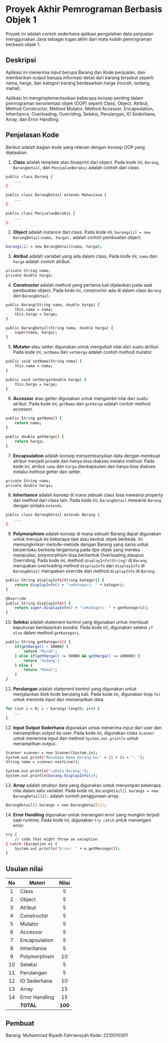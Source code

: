 # Proyek Akhir Pemrograman Berbasis Objek 1

Proyek ini adalah contoh sederhana aplikasi pengolahan data penjualan menggunakan Java sebagai tugas akhir dari mata kuliah pemrograman berbasis objek 1.

## Deskripsi

Aplikasi ini menerima input berupa Barang dan Kode penjualan, dan memberikan output berupa informasi detail dari barang tersebut seperti nama, harga, dan kategori barang berdasarkan harga (murah, sedang, mahal).

Aplikasi ini mengimplementasikan beberapa konsep penting dalam pemrograman berorientasi objek (OOP) seperti Class, Object, Atribut, Method Constructor, Method Mutator, Method Accessor, Encapsulation, Inheritance, Overloading, Overriding, Seleksi, Perulangan, IO Sederhana, Array, dan Error Handling.
## Penjelasan Kode

Berikut adalah bagian kode yang relevan dengan konsep OOP yang dijelaskan:

1. **Class** adalah template atau blueprint dari object. Pada kode ini, `Barang`, `BarangDetail`, dan `PenjualanBeraksi` adalah contoh dari class.

```bash
public class Barang {
    ...
}

public class BarangDetail extends Mahasiswa {
    ...
}

public class PenjualanBeraksi {
    ...
}
```

2. **Object** adalah instance dari class. Pada kode ini, `barangs[i] = new BarangDetail(nama, harga);` adalah contoh pembuatan object.

```bash
barangs[i] = new BarangDetail(nama, harga);
```

3. **Atribut** adalah variabel yang ada dalam class. Pada kode ini, `nama` dan `harga` adalah contoh atribut.

```bash
private String nama;
private double harga;
```

4. **Constructor** adalah method yang pertama kali dijalankan pada saat pembuatan object. Pada kode ini, constructor ada di dalam class `Barang` dan `BarangDetail`.

```bash
public Barang(String nama, double harga) {
    this.nama = nama;
    this.harga = harga;
}

public BarangDetail(String nama, double harga) {
    super(nama, harga);
}
```

5. **Mutator** atau setter digunakan untuk mengubah nilai dari suatu atribut. Pada kode ini, `setNama` dan `setHarga` adalah contoh method mutator.

```bash
public void setNama(String nama) {
    this.nama = nama;
}

public void setHarga(double harga) {
    this.harga = harga;
}
```

6. **Accessor** atau getter digunakan untuk mengambil nilai dari suatu atribut. Pada kode ini, `getNama` dan `getHarga` adalah contoh method accessor.

```bash
public String getNama() {
    return nama;
}

public double getHarga() {
    return harga;
}
```

7. **Encapsulation** adalah konsep menyembunyikan data dengan membuat atribut menjadi private dan hanya bisa diakses melalui method. Pada kode ini, atribut `nama` dan `harga` dienkapsulasi dan hanya bisa diakses melalui method getter dan setter.
```bash
private String nama;
private double harga;
```

8. **Inheritance** adalah konsep di mana sebuah class bisa mewarisi property dan method dari class lain. Pada kode ini, `BarangDetail` mewarisi `Barang` dengan sintaks `extends`.

```bash
public class BarangDetail extends Barang {
    ...
}
```

9. **Polymorphism** adalah konsep di mana sebuah Barang dapat digunakan untuk merujuk ke beberapa tipe atau bentuk objek berbeda. Ini memungkinkan metode-metode dengan Barang yang sama untuk berperilaku berbeda tergantung pada tipe objek yang mereka manipulasi, polymorphism bisa berbentuk Overloading ataupun Overriding. Pada kode ini, method `displayInfo(String)` di `Barang` merupakan overloading method `displayInfo` dan `displayInfo` di `BarangDetail` merupakan override dari method `displayInfo` di `Barang`.

```bash
public String displayInfo(String kategori) {
    return displayInfo() + "\nKategori: " + kategori;
}

@Override
public String displayInfo() {
    return super.displayInfo() + "\nKategori: " + getKategori();
}
```

10. **Seleksi** adalah statement kontrol yang digunakan untuk membuat keputusan berdasarkan kondisi. Pada kode ini, digunakan seleksi `if else` dalam method `getKategori`.

```bash
public String getKategori() {
    if(getHarga() < 50000) {
        return "Murah";
    } else if(getHarga() >= 50000 && getHarga() <= 100000) {
        return "Sedang";
    } else {
        return "Mahal";
    }
}
```

11. **Perulangan** adalah statement kontrol yang digunakan untuk menjalankan blok kode berulang kali. Pada kode ini, digunakan loop `for` untuk meminta input dan menampilkan data.

```bash
for (int i = 0; i < barangs.length; i++) {
    ...
}
```

12. **Input Output Sederhana** digunakan untuk menerima input dari user dan menampilkan output ke user. Pada kode ini, digunakan class `Scanner` untuk menerima input dan method `System.out.println` untuk menampilkan output.

```bash
Scanner scanner = new Scanner(System.in);
System.out.print("Masukkan Nama Barang ke-" + (i + 1) + ": ");
String nama = scanner.nextLine();

System.out.println("\nData Barang:");
System.out.println(barang.displayInfo());
```

13. **Array** adalah struktur data yang digunakan untuk menyimpan beberapa nilai dalam satu variabel. Pada kode ini, `BarangDetail[] barangs = new BarangDetail[2];` adalah contoh penggunaan array.

```bash
BarangDetail[] barangs = new BarangDetail[2];
```

14. **Error Handling** digunakan untuk menangani error yang mungkin terjadi saat runtime. Pada kode ini, digunakan `try catch` untuk menangani error.

```bash
try {
    // code that might throw an exception
} catch (Exception e) {
    System.out.println("Error: " + e.getMessage());
}
```

## Usulan nilai

| No  | Materi         |  Nilai  |
| :-: | -------------- | :-----: |
|  1  | Class          |    5    |
|  2  | Object         |    5    |
|  3  | Atribut        |    5    |
|  4  | Constructor    |    5    |
|  5  | Mutator        |    5    |
|  6  | Accessor       |    5    |
|  7  | Encapsulation  |    5    |
|  8  | Inheritance    |    5    |
|  9  | Polymorphism   |   10    |
| 10  | Seleksi        |    5    |
| 11  | Perulangan     |    5    |
| 12  | IO Sederhana   |   10    |
| 13  | Array          |   15    |
| 14  | Error Handling |   15    |
|     | **TOTAL**      | **100** |

## Pembuat

Barang: Muhammad Riyadh Fahriansyah
Kode: 2210010301
